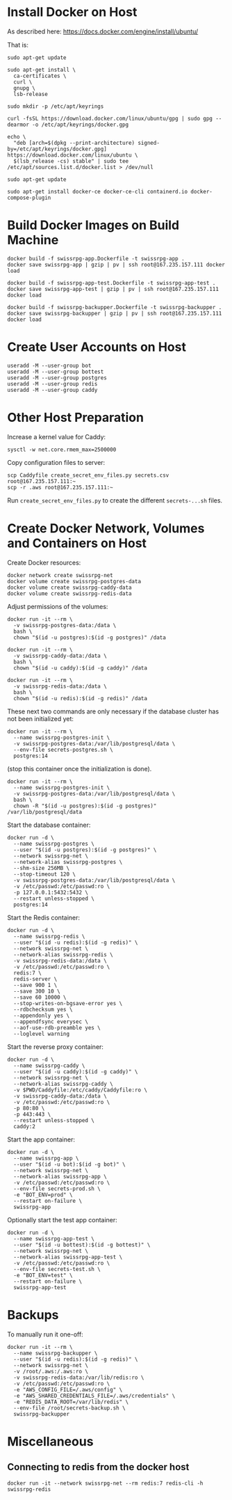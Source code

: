 # Install Docker on Host

As described here: https://docs.docker.com/engine/install/ubuntu/

That is:

    sudo apt-get update

    sudo apt-get install \
      ca-certificates \
      curl \
      gnupg \
      lsb-release

    sudo mkdir -p /etc/apt/keyrings

    curl -fsSL https://download.docker.com/linux/ubuntu/gpg | sudo gpg --dearmor -o /etc/apt/keyrings/docker.gpg

    echo \
      "deb [arch=$(dpkg --print-architecture) signed-by=/etc/apt/keyrings/docker.gpg] https://download.docker.com/linux/ubuntu \
      $(lsb_release -cs) stable" | sudo tee /etc/apt/sources.list.d/docker.list > /dev/null

    sudo apt-get update

    sudo apt-get install docker-ce docker-ce-cli containerd.io docker-compose-plugin

# Build Docker Images on Build Machine

    docker build -f swissrpg-app.Dockerfile -t swissrpg-app .
    docker save swissrpg-app | gzip | pv | ssh root@167.235.157.111 docker load

    docker build -f swissrpg-app-test.Dockerfile -t swissrpg-app-test .
    docker save swissrpg-app-test | gzip | pv | ssh root@167.235.157.111 docker load

    docker build -f swissrpg-backupper.Dockerfile -t swissrpg-backupper .
    docker save swissrpg-backupper | gzip | pv | ssh root@167.235.157.111 docker load

# Create User Accounts on Host

    useradd -M --user-group bot
    useradd -M --user-group bottest
    useradd -M --user-group postgres
    useradd -M --user-group redis
    useradd -M --user-group caddy

# Other Host Preparation

Increase a kernel value for Caddy:

    sysctl -w net.core.rmem_max=2500000

Copy configuration files to server:

    scp Caddyfile create_secret_env_files.py secrets.csv root@167.235.157.111:~
    scp -r .aws root@167.235.157.111:~

Run `create_secret_env_files.py` to create the different `secrets-...sh` files.

# Create Docker Network, Volumes and Containers on Host

Create Docker resources:

    docker network create swissrpg-net
    docker volume create swissrpg-postgres-data
    docker volume create swissrpg-caddy-data
    docker volume create swissrpg-redis-data

Adjust permissions of the volumes:

    docker run -it --rm \
      -v swissrpg-postgres-data:/data \
      bash \
      chown "$(id -u postgres):$(id -g postgres)" /data

    docker run -it --rm \
      -v swissrpg-caddy-data:/data \
      bash \
      chown "$(id -u caddy):$(id -g caddy)" /data

    docker run -it --rm \
      -v swissrpg-redis-data:/data \
      bash \
      chown "$(id -u redis):$(id -g redis)" /data

These next two commands are only necessary if the database cluster has not been initialized yet:

    docker run -it --rm \
      --name swissrpg-postgres-init \
      -v swissrpg-postgres-data:/var/lib/postgresql/data \
      --env-file secrets-postgres.sh \
      postgres:14

(stop this container once the initialization is done).

    docker run -it --rm \
      --name swissrpg-postgres-init \
      -v swissrpg-postgres-data:/var/lib/postgresql/data \
      bash \
      chown -R "$(id -u postgres):$(id -g postgres)" /var/lib/postgresql/data

Start the database container:

    docker run -d \
      --name swissrpg-postgres \
      --user "$(id -u postgres):$(id -g postgres)" \
      --network swissrpg-net \
      --network-alias swissrpg-postgres \
      --shm-size 256MB \
      --stop-timeout 120 \
      -v swissrpg-postgres-data:/var/lib/postgresql/data \
      -v /etc/passwd:/etc/passwd:ro \
      -p 127.0.0.1:5432:5432 \
      --restart unless-stopped \
      postgres:14

Start the Redis container:

    docker run -d \
      --name swissrpg-redis \
      --user "$(id -u redis):$(id -g redis)" \
      --network swissrpg-net \
      --network-alias swissrpg-redis \
      -v swissrpg-redis-data:/data \
      -v /etc/passwd:/etc/passwd:ro \
      redis:7 \
      redis-server \
      --save 900 1 \
      --save 300 10 \
      --save 60 10000 \
      --stop-writes-on-bgsave-error yes \
      --rdbchecksum yes \
      --appendonly yes \
      --appendfsync everysec \
      --aof-use-rdb-preamble yes \
      --loglevel warning

Start the reverse proxy container:

    docker run -d \
      --name swissrpg-caddy \
      --user "$(id -u caddy):$(id -g caddy)" \
      --network swissrpg-net \
      --network-alias swissrpg-caddy \
      -v $PWD/Caddyfile:/etc/caddy/Caddyfile:ro \
      -v swissrpg-caddy-data:/data \
      -v /etc/passwd:/etc/passwd:ro \
      -p 80:80 \
      -p 443:443 \
      --restart unless-stopped \
      caddy:2

Start the app container:

    docker run -d \
      --name swissrpg-app \
      --user "$(id -u bot):$(id -g bot)" \
      --network swissrpg-net \
      --network-alias swissrpg-app \
      -v /etc/passwd:/etc/passwd:ro \
      --env-file secrets-prod.sh \
      -e "BOT_ENV=prod" \
      --restart on-failure \
      swissrpg-app

Optionally start the test app container:

    docker run -d \
      --name swissrpg-app-test \
      --user "$(id -u bottest):$(id -g bottest)" \
      --network swissrpg-net \
      --network-alias swissrpg-app-test \
      -v /etc/passwd:/etc/passwd:ro \
      --env-file secrets-test.sh \
      -e "BOT_ENV=test" \
      --restart on-failure \
      swissrpg-app-test

# Backups

To manually run it one-off:

    docker run -it --rm \
      --name swissrpg-backupper \
      --user "$(id -u redis):$(id -g redis)" \
      --network swissrpg-net \
      -v /root/.aws:/.aws:ro \
      -v swissrpg-redis-data:/var/lib/redis:ro \
      -v /etc/passwd:/etc/passwd:ro \
      -e "AWS_CONFIG_FILE=/.aws/config" \
      -e "AWS_SHARED_CREDENTIALS_FILE=/.aws/credentials" \
      -e "REDIS_DATA_ROOT=/var/lib/redis" \
      --env-file /root/secrets-backup.sh \
      swissrpg-backupper

# Miscellaneous

## Connecting to redis from the docker host

    docker run -it --network swissrpg-net --rm redis:7 redis-cli -h swissrpg-redis
